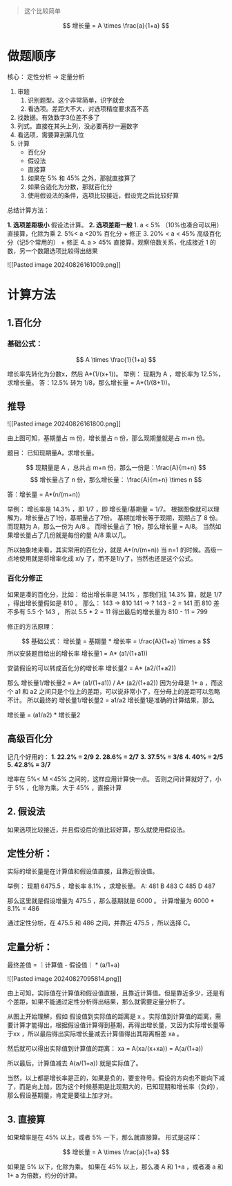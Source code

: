 > 这个比较简单

$$
增长量 = A \times  \frac{a}{1+a}  
$$
# 做题顺序

核心： 定性分析 -> 定量分析

1. 审题
	1. 识别题型。这个非常简单，识字就会
	2. 看选项。差距大不大，对选项精度要求高不高
2. 找数据。有效数字3位差不多了
3. 列式。直接在其头上列，没必要再抄一遍数字
4. 看选项，需要算到第几位
5. 计算
	- 百化分
	- 假设法
	- 直接算
	1. 如果在 5% 和 45% 之外，那就直接算了
	2. 如果合适化为分数，那就百化分
	3. 使用假设法的条件，选项比较接近，假设完之后比较好算

总结计算方法：

**1. 选项差距极小**
假设法计算。
**2. 选项差距一般**
	1. a < 5% （10%也凑合可以用）直接算，化除为乘
	2. 5%< a <20% 百化分 + 修正
	3. 20% < a < 45% 高级百化分（记5个常用的） + 修正
	4. a > 45% 直接算，观察倍数关系，化成接近 1 的数，另一个数跟选项比较得出结果

![[Pasted image 20240826161009.png]]

# 计算方法

## 1.百化分

### 基础公式：

$$
A \times \frac{1}{1+a}
$$

增长率先转化为分数x，然后 A*(1/(x+1))。
举例：
现期为 A ，增长率为 12.5%，求增长量。
答：12.5% 转为 1/8，那么增长量 = A*(1/(8+1))。

## 推导

![[Pasted image 20240826161800.png]]

由上图可知，基期量占 m 份，增长量占 n 份，那么现期量就是占 m+n 份。

题目：
已知现期量A，求增长量。

$$
现期量是 A ，总共占 m+n 份，那么一份是：\frac{A}{m+n}
$$
$$
增长量占了 n 份，那么增长量： \frac{A}{m+n} \times n
$$

答：增长量 = A*(n/(m+n))

举例： 
增长率是 14.3% ，即 1/7 ，即 增长量/基期量 = 1/7。
根据图像就可以理解为，增长量占了1份，基期量占了7份。
基期加增长等于现期，现期占了 8 份。
而现期为 A，那么一份为 A/8 。
而增长量占了 1份，那么增长量 =  A/8。
当然如果增长量占了几份就是每份的量 A/8 乘以几。

所以抽象地来看，其实常用的百化分，就是 A*(n/(m+n)) 当 n=1 的时候。高级一点地使用就是将增率化成 x/y 了，而不是1/y了，当然也还是这个公式。

### 百化分修正

如果是凑的百化分，比如：
给出增长率是 14.1% ，那我们往 14.3% 算，就是 1/7 ，得出增长量假如是 810 。
那么：
143 -> 810
141 -> ?
143 - 2 = 141 
而 810 差不多有 5.5 个 143 ，
所以 5.5 * 2 = 11
得出最后的增长量为 810 - 11 = 799

修正的方法原理：

$$
基础公式： 增长量 = 基期量 * 增长率 =  \frac{A}{1+a} \times  a 
$$
所以安装题目给出的增长率
增长量1 = A* (a1/(1+a1))

安装假设的可以转成百化分的增长率
增长量2 = A* (a2/(1+a2))

那么
增长量1/增长量2 = A* (a1/(1+a1)) / A* (a2/(1+a2)) 
因为分母是 1+ a ，而这个 a1 和 a2 之间只是个位上的差距，可以说非常小了，在分母上的差距可以忽略不计。
所以最终的 增长量1/增长量2 = a1/a2
增长量1是准确的计算结果，那么

增长量 = (a1/a2) * 增长量2

## 高级百化分

记几个好用的：
**1. 22.2% = 2/9**
**2. 28.6% = 2/7**
**3. 37.5% = 3/8**
**4. 40% = 2/5**
**5. 42.8% = 3/7**

增率在 5%< M <45% 之间的，这样应用计算快一点。
否则之间计算就好了，小于 5% ，化除为乘。大于 45% ，直接计算


## 2. 假设法

如果选项比较接近，并且假设后的值比较好算，那么就使用假设法。

## 定性分析：
实际的增长量是在计算值和假设值直接，且靠近假设值。

举例： 现期 6475.5 ，增长率 8.1% ，求增长量。
A: 481  B 483  C 485  D 487

那么这里就是假设增量为 475.5 ，那么基期就是 6000 。
计算增量为 6000 * 8.1% = 486 

通过定性分析，在 475.5 和 486 之间，并靠近 475.5 ，所以选择 C。

## 定量分析：
最终差值 = ｜计算值 - 假设值｜ * (a/1+a)

![[Pasted image 20240827095814.png]]

由上可知，实际值在计算值和假设值直接，且靠近计算值。但是靠近多少，还是有个差距，如果不能通过定性分析得出结果，那么就需要定量分析了。

从图上开始理解，假如 假设值到实际值的距离是 x 。实际值到计算值的距离，需要计算才能得出，根据假设值计算得到基期，再得出增长量，又因为实际增长量等于xx ，所以最后得出实际增长量减去计算值得出其距离相差 xa 。

然后就可以得出实际值到计算值的距离：
xa =  A(xa/(x+xa)) = A(a/(1+a))

所以最后，计算值减去 A(a/(1+a)) 就是实际值了。

当然，以上都是增长率是正的，如果是负的，要变符号。假设的方向也不能向下减了，而是向上加，因为这个时候基期是比现期大的，已知现期和增长率（负的），那么假设基期量，肯定是要往上加才对。

## 3. 直接算

如果增率是在 45% 以上，或者 5% 一下，那么就直接算。
形式是这样：

$$
增长量 = A \times  \frac{a}{1+a}  
$$

如果是 5% 以下，化除为乘。
如果在 45% 以上，那么凑 A 和 1+a ，或者凑 a 和 1+ a 为倍数，约分的计算。